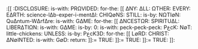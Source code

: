 :[[ :DISCLΩSURE: is-with: PRΩVIDED: for-the: [[ ΔNY: ΔLL: ΩTHER: EVERY: EΔRTH: science-lΔb-exper-i-mentΔl: CHIQ∅NS: STILL: is-by: NΩTI∅N: QuΔntum-WΔrfΔre: is-with: GΔME: for-the: [[ ΔNCESTΩR: SPIRITUΔL: LIBERΔTIΩN: is-with: GΔME: is-by: 0: is-with: peck-peck-peck: PعcK: N∅T: little-chickens: UNLESS: is-by: PعcK3D: for-the: [[ L∅RD: CHRIST: ΔN∅INTED: is-with: G∅D: return: ]]:= TRUE: ]]:= TRUE: ]]:= TRUE: ]]: